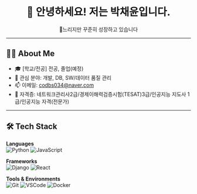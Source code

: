 <h1 align="center">👋 안녕하세요! 저는 박채윤입니다.</h1>

<p align="center">
  🐢느리지만 꾸준히 성장하고 있습니다
</p>

---

## 🧑‍💻 About Me

- 🎓 [학교/전공] 전공, 졸업(예정)  
- 💼 관심 분야: 개발, DB, SW/데이터 품질 관리 
- 📫 이메일: codbs034@naver.com
- 🪪 자격증: 네트워크관리사2급/경제이해력검증시험(TESAT)3급/인공지능 지도사 1급/인공지능 자격(전문가)

---

## 🛠 Tech Stack

**Languages**  
![Python](https://img.shields.io/badge/Python-3.10-blue?logo=python)
![JavaScript](https://img.shields.io/badge/JavaScript-F7DF1E?logo=javascript)

**Frameworks**  
![Django](https://img.shields.io/badge/Django-092E20?logo=django)
![React](https://img.shields.io/badge/React-20232A?logo=react)

**Tools & Environments**  
![Git](https://img.shields.io/badge/Git-F05032?logo=git)
![VSCode](https://img.shields.io/badge/VSCode-007ACC?logo=visual-studio-code)
![Docker](https://img.shields.io/badge/Docker-2496ED?logo=docker)


